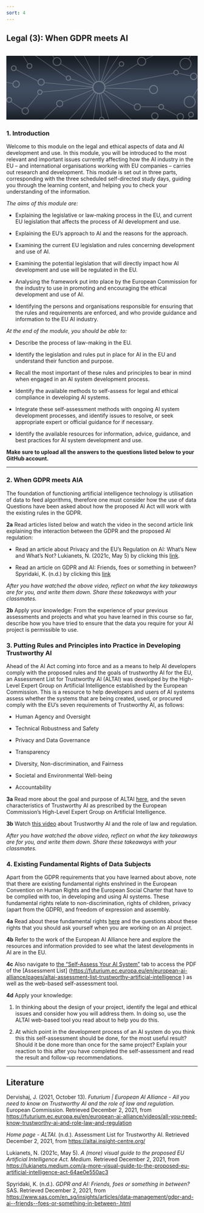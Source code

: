 ```yaml
---
sort: 4
---
```


## __Legal (3): When GDPR meets AI__
\
<img src="./images/datalab_banner.jpg" alt="Books banner" width="600"/>

### 1. Introduction

Welcome to this module on the legal and ethical aspects of data and AI development and use. In this module, you will be introduced to the most relevant and important issues currently affecting how the AI industry in the EU – and international organisations working with EU companies – carries out research and development. This module is set out in three parts, corresponding with the three scheduled self-directed study days, guiding you through the learning content, and helping you to check your understanding of the information.

*The aims of this module are:*

- Explaining the legislative or law-making process in the EU, and current EU legislation that affects the process of AI development and use.

- Explaining the EU’s approach to AI and the reasons for the approach.

- Examining the current EU legislation and rules concerning development and use of AI.

-	Examining the potential legislation that will directly impact how AI development and use will be regulated in the EU.

-	Analysing the framework put into place by the European Commission for the industry to use in promoting and encouraging the ethical development and use of AI.

-	Identifying the persons and organisations responsible for ensuring that the rules and requirements are enforced, and who provide guidance and information to the EU AI industry.

*At the end of the module, you should be able to:*

- Describe the process of law-making in the EU.

-	Identify the legislation and rules put in place for AI in the EU and understand their function and purpose.

-	Recall the most important of these rules and principles to bear in mind when engaged in an AI system development process.

-	Identify the available methods to self-assess for legal and ethical compliance in developing AI systems.

-	Integrate these self-assessment methods with ongoing AI system development processes, and identify issues to resolve, or seek appropriate expert or official guidance for if necessary.

-	Identify the available resources for information, advice, guidance, and best practices for AI system development and use.


__Make sure to upload all the answers to the questions listed below to your GitHub account.__

***

### 2. When GDPR meets AIA

The foundation of functioning artificial intelligence technology is utilisation of data to feed algorithms, therefore one must consider how the use of data Questions have been asked about how the proposed AI Act will work with the existing rules in the GDPR.

__2a__ Read articles listed below and watch the video in the second article link explaining the interaction between the GDPR and the proposed AI regulation:

- Read an article about Privacy and the EU’s Regulation on AI: What’s New and What’s Not? Lukianets, N. (2021c, May 5) by clicking this [link](https://www.mofo.com/resources/insights/210422-privacy-eu-regulation-ai.html).

- Read an article on GDPR and AI: Friends, foes or something in between? Spyridaki, K. (n.d.) by clicking this [link](https://www.sas.com/en_sg/insights/articles/data-management/gdpr-and-ai--friends--foes-or-something-in-between-.html)

*After you have watched the above video, reflect on what the key takeaways are for you, and write them down. Share these takeaways with your classmates.*

__2b__ Apply your knowledge: From the experience of your previous assessments and projects and what you have learned in this course so far, describe how you have tried to ensure that the data you require for your AI project is permissible to use.

### 3. Putting Rules and Principles into Practice in Developing Trustworthy AI

Ahead of the AI Act coming into force and as a means to help AI developers comply with the proposed rules and the goals of trustworthy AI for the EU, an Assessment List for Trustworthy AI (ALTAI) was developed by the High-Level Expert Group on Artificial Intelligence established by the European Commission. This is a resource to help developers and users of AI systems assess whether the systems that are being created, used, or procured comply with the EU’s seven requirements of Trustworthy AI, as follows:

-	Human Agency and Oversight

-	Technical Robustness and Safety

-	Privacy and Data Governance

-	Transparency

-	Diversity, Non-discrimination, and Fairness

-	Societal and Environmental Well-being

-	Accountability

__3a__ Read more about the goal and purpose of ALTAI [here](https://altai.insight-centre.org/), and the seven characteristics of Trustworthy AI as prescribed by the European Commission’s High-Level Expert Group on Artificial Intelligence.

__3b__ Watch [this video](https://futurium.ec.europa.eu/en/european-ai-alliance/videos/all-you-need-know-trustworthy-ai-and-role-law-and-regulation) about Trustworthy AI and the role of law and regulation.

*After you have watched the above video, reflect on what the key takeaways are for you, and write them down. Share these takeaways with your classmates.*

### 4. Existing Fundamental Rights of Data Subjects

Apart from the GDPR requirements that you have learned about above, note that there are existing fundamental rights enshrined in the European Convention on Human Rights and the European Social Charter that have to be complied with too, in developing and using AI systems. These fundamental rights relate to non-discrimination, rights of children, privacy (apart from the GDPR), and freedom of expression and assembly.

__4a__ Read about these fundamental rights [here](https://altai.insight-centre.org/Home/FundamentalRights) and the questions about these rights that you should ask yourself when you are working on an AI project.

__4b__ Refer to the work of the European AI Alliance here and explore the resources and information provided to see what the latest developments in AI are in the EU.

__4c__ Also navigate to [the “Self-Assess Your AI System”](https://futurium.ec.europa.eu/en/european-ai-alliance ) tab to access the PDF of the [Assessment List] (https://futurium.ec.europa.eu/en/european-ai-alliance/pages/altai-assessment-list-trustworthy-artificial-intelligence ) as well as the web-based self-assessment tool.

__4d__ Apply your knowledge:
1.	In thinking about the design of your project, identify the legal and ethical issues and consider how you will address them. In doing so, use the ALTAI web-based tool you read about to help you do this.

2.	At which point in the development process of an AI system do you think this this self-assessment should be done, for the most useful result? Should it be done more than once for the same project? Explain your reaction to this after you have completed the self-assessment and read the result and follow-up recommendations.

***

## __Literature__

Dervishaj, J. (2021, October 13). *Futurium | European AI Alliance - All you need to know on Trustworthy AI and the role of law and regulation.* European Commission. Retrieved December 2, 2021, from https://futurium.ec.europa.eu/en/european-ai-alliance/videos/all-you-need-know-trustworthy-ai-and-role-law-and-regulation

*Home page - ALTAI.* (n.d.). Assessment List for Trustworthy AI. Retrieved December 2, 2021, from https://altai.insight-centre.org/

Lukianets, N. (2021c, May 5). *A (more) visual guide to the proposed EU Artificial Intelligence Act. Medium.* Retrieved December 2, 2021, from https://lukianets.medium.com/a-more-visual-guide-to-the-proposed-eu-artificial-intelligence-act-64ae0e550ac3

Spyridaki, K. (n.d.). *GDPR and AI: Friends, foes or something in between?* SAS. Retrieved December 2, 2021, from https://www.sas.com/en_sg/insights/articles/data-management/gdpr-and-ai--friends--foes-or-something-in-between-.html
